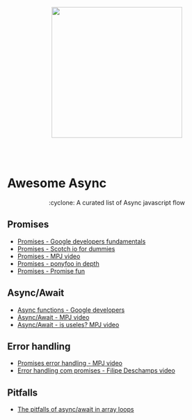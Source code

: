 <p align="center">
  <img height="300" src="https://achievement-images.teamtreehouse.com/badge_async-programming-with-JS_stage1.png">
</p>
</br></br>
<p align="center">
  <b><h1>Awesome Async</h1></b>
</p>

<p align="center">
  :cyclone: A curated list of Async javascript flow
</p>

## Promises

* [Promises - Google developers fundamentals](https://developers.google.com/web/fundamentals/primers/promises?hl=pt-br)
* [Promises - Scotch io for dummies](https://scotch.io/tutorials/javascript-promises-for-dummies)
* [Promises - MPJ video](https://www.youtube.com/watch?v=2d7s3spWAzo)
* [Promises - ponyfoo in depth](https://ponyfoo.com/articles/es6-promises-in-depth)
* [Promises - Promise fun](https://github.com/sindresorhus/promise-fun)

## Async/Await

* [Async functions - Google developers](https://developers.google.com/web/fundamentals/primers/async-functions?hl=pt-br)
* [Async/Await - MPJ video](https://developers.google.com/web/fundamentals/primers/async-functions?hl=pt-br)
* [Async/Await - is useles? MPJ video](https://www.youtube.com/watch?v=ho5PnBOoacw)

## Error handling
* [Promises error handling - MPJ video](https://www.youtube.com/watch?v=f8IgdnYIwOU)
* [Error handling com promises - Filipe Deschamps video](https://www.youtube.com/watch?v=ZgWyha2d6iY)

## Pitfalls
* [The pitfalls of async/await in array loops](https://medium.com/dailyjs/the-pitfalls-of-async-await-in-array-loops-cf9cf713bfeb)
